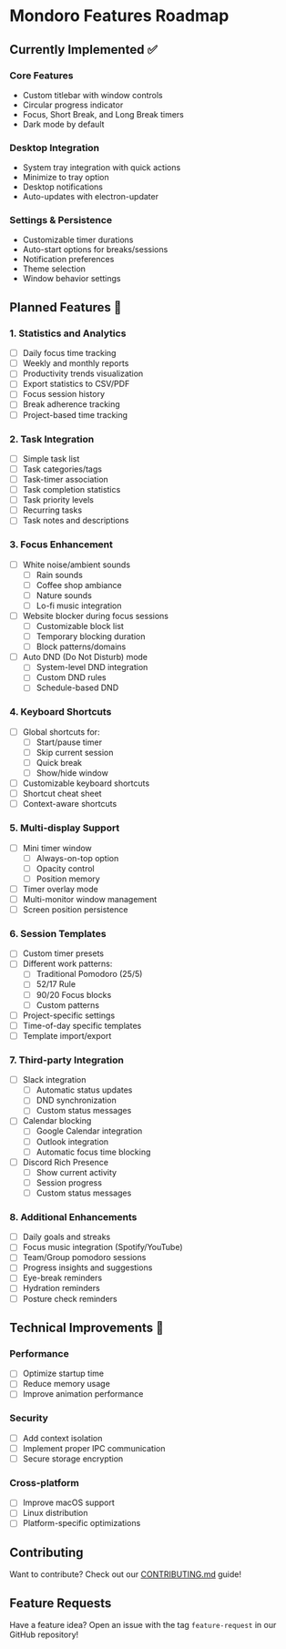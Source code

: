# Mondoro Features Roadmap

## Currently Implemented ✅

### Core Features

- Custom titlebar with window controls
- Circular progress indicator
- Focus, Short Break, and Long Break timers
- Dark mode by default

### Desktop Integration

- System tray integration with quick actions
- Minimize to tray option
- Desktop notifications
- Auto-updates with electron-updater

### Settings & Persistence

- Customizable timer durations
- Auto-start options for breaks/sessions
- Notification preferences
- Theme selection
- Window behavior settings

## Planned Features 🚀

### 1. Statistics and Analytics

- [ ] Daily focus time tracking
- [ ] Weekly and monthly reports
- [ ] Productivity trends visualization
- [ ] Export statistics to CSV/PDF
- [ ] Focus session history
- [ ] Break adherence tracking
- [ ] Project-based time tracking

### 2. Task Integration

- [ ] Simple task list
- [ ] Task categories/tags
- [ ] Task-timer association
- [ ] Task completion statistics
- [ ] Task priority levels
- [ ] Recurring tasks
- [ ] Task notes and descriptions

### 3. Focus Enhancement

- [ ] White noise/ambient sounds
  - [ ] Rain sounds
  - [ ] Coffee shop ambiance
  - [ ] Nature sounds
  - [ ] Lo-fi music integration
- [ ] Website blocker during focus sessions
  - [ ] Customizable block list
  - [ ] Temporary blocking duration
  - [ ] Block patterns/domains
- [ ] Auto DND (Do Not Disturb) mode
  - [ ] System-level DND integration
  - [ ] Custom DND rules
  - [ ] Schedule-based DND

### 4. Keyboard Shortcuts

- [ ] Global shortcuts for:
  - [ ] Start/pause timer
  - [ ] Skip current session
  - [ ] Quick break
  - [ ] Show/hide window
- [ ] Customizable keyboard shortcuts
- [ ] Shortcut cheat sheet
- [ ] Context-aware shortcuts

### 5. Multi-display Support

- [ ] Mini timer window
  - [ ] Always-on-top option
  - [ ] Opacity control
  - [ ] Position memory
- [ ] Timer overlay mode
- [ ] Multi-monitor window management
- [ ] Screen position persistence

### 6. Session Templates

- [ ] Custom timer presets
- [ ] Different work patterns:
  - [ ] Traditional Pomodoro (25/5)
  - [ ] 52/17 Rule
  - [ ] 90/20 Focus blocks
  - [ ] Custom patterns
- [ ] Project-specific settings
- [ ] Time-of-day specific templates
- [ ] Template import/export

### 7. Third-party Integration

- [ ] Slack integration
  - [ ] Automatic status updates
  - [ ] DND synchronization
  - [ ] Custom status messages
- [ ] Calendar blocking
  - [ ] Google Calendar integration
  - [ ] Outlook integration
  - [ ] Automatic focus time blocking
- [ ] Discord Rich Presence
  - [ ] Show current activity
  - [ ] Session progress
  - [ ] Custom status messages

### 8. Additional Enhancements

- [ ] Daily goals and streaks
- [ ] Focus music integration (Spotify/YouTube)
- [ ] Team/Group pomodoro sessions
- [ ] Progress insights and suggestions
- [ ] Eye-break reminders
- [ ] Hydration reminders
- [ ] Posture check reminders

## Technical Improvements 🔧

### Performance

- [ ] Optimize startup time
- [ ] Reduce memory usage
- [ ] Improve animation performance

### Security

- [ ] Add context isolation
- [ ] Implement proper IPC communication
- [ ] Secure storage encryption

### Cross-platform

- [ ] Improve macOS support
- [ ] Linux distribution
- [ ] Platform-specific optimizations

## Contributing

Want to contribute? Check out our [CONTRIBUTING.md](CONTRIBUTING.md) guide!

## Feature Requests

Have a feature idea? Open an issue with the tag `feature-request` in our GitHub repository!
